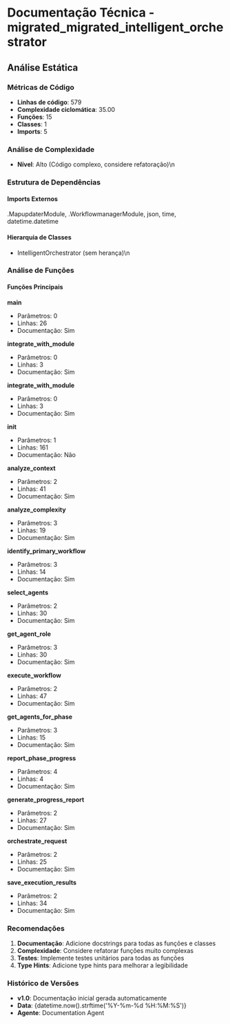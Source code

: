 # Documentação Técnica - migrated_migrated_intelligent_orchestrator

## Análise Estática

### Métricas de Código
- **Linhas de código**: 579
- **Complexidade ciclomática**: 35.00
- **Funções**: 15
- **Classes**: 1
- **Imports**: 5

### Análise de Complexidade
- **Nível**: Alto (Código complexo, considere refatoração)\n
### Estrutura de Dependências

#### Imports Externos
.MapupdaterModule, .WorkflowmanagerModule, json, time, datetime.datetime

#### Hierarquia de Classes
- IntelligentOrchestrator (sem herança)\n
### Análise de Funções

#### Funções Principais
**main**
- Parâmetros: 0
- Linhas: 26
- Documentação: Sim

**integrate_with_module**
- Parâmetros: 0
- Linhas: 3
- Documentação: Sim

**integrate_with_module**
- Parâmetros: 0
- Linhas: 3
- Documentação: Sim

**__init__**
- Parâmetros: 1
- Linhas: 161
- Documentação: Não

**analyze_context**
- Parâmetros: 2
- Linhas: 41
- Documentação: Sim

**analyze_complexity**
- Parâmetros: 3
- Linhas: 19
- Documentação: Sim

**identify_primary_workflow**
- Parâmetros: 3
- Linhas: 14
- Documentação: Sim

**select_agents**
- Parâmetros: 2
- Linhas: 30
- Documentação: Sim

**get_agent_role**
- Parâmetros: 3
- Linhas: 30
- Documentação: Sim

**execute_workflow**
- Parâmetros: 2
- Linhas: 47
- Documentação: Sim

**get_agents_for_phase**
- Parâmetros: 3
- Linhas: 15
- Documentação: Sim

**report_phase_progress**
- Parâmetros: 4
- Linhas: 4
- Documentação: Sim

**generate_progress_report**
- Parâmetros: 2
- Linhas: 27
- Documentação: Sim

**orchestrate_request**
- Parâmetros: 2
- Linhas: 25
- Documentação: Sim

**save_execution_results**
- Parâmetros: 2
- Linhas: 34
- Documentação: Sim

### Recomendações

1. **Documentação**: Adicione docstrings para todas as funções e classes
2. **Complexidade**: Considere refatorar funções muito complexas
3. **Testes**: Implemente testes unitários para todas as funções
4. **Type Hints**: Adicione type hints para melhorar a legibilidade

### Histórico de Versões

- **v1.0**: Documentação inicial gerada automaticamente
- **Data**: {datetime.now().strftime('%Y-%m-%d %H:%M:%S')}
- **Agente**: Documentation Agent

